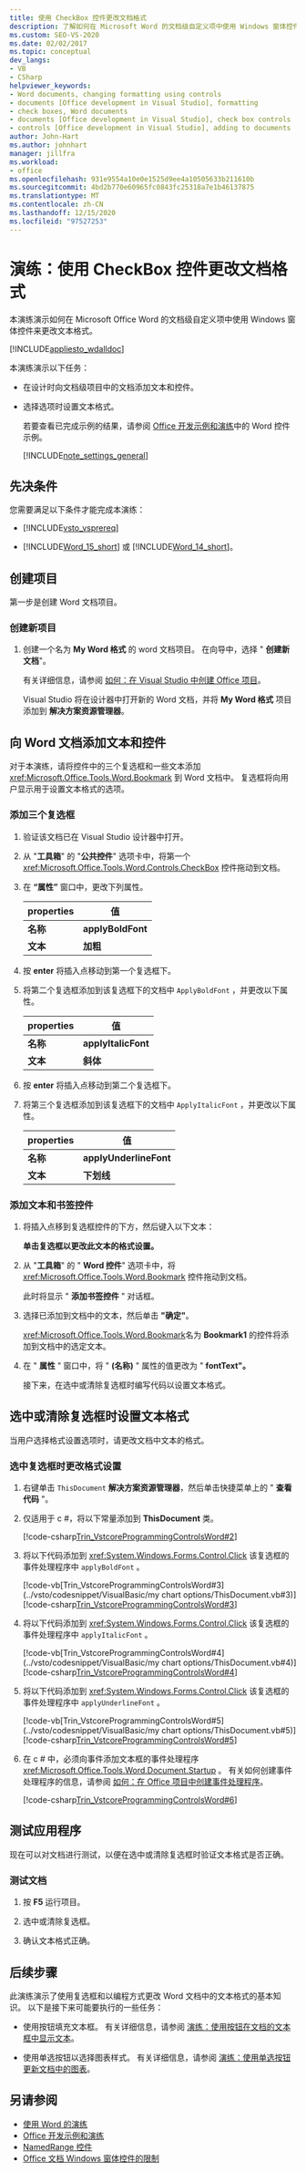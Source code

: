 ```yaml
---
title: 使用 CheckBox 控件更改文档格式
description: 了解如何在 Microsoft Word 的文档级自定义项中使用 Windows 窗体控件来更改文本格式。
ms.custom: SEO-VS-2020
ms.date: 02/02/2017
ms.topic: conceptual
dev_langs:
- VB
- CSharp
helpviewer_keywords:
- Word documents, changing formatting using controls
- documents [Office development in Visual Studio], formatting
- check boxes, Word documents
- documents [Office development in Visual Studio], check box controls
- controls [Office development in Visual Studio], adding to documents
author: John-Hart
ms.author: johnhart
manager: jillfra
ms.workload:
- office
ms.openlocfilehash: 931e9554a10e0e1525d9ee4a10505633b211610b
ms.sourcegitcommit: 4bd2b770e60965fc0843fc25318a7e1b46137875
ms.translationtype: MT
ms.contentlocale: zh-CN
ms.lasthandoff: 12/15/2020
ms.locfileid: "97527253"
---
```

# <a name="walkthrough-change-document-formatting-using-checkbox-controls"></a>演练：使用 CheckBox 控件更改文档格式
  本演练演示如何在 Microsoft Office Word 的文档级自定义项中使用 Windows 窗体控件来更改文本格式。

 [!INCLUDE[appliesto_wdalldoc](../vsto/includes/appliesto-wdalldoc-md.md)]

 本演练演示以下任务：

- 在设计时向文档级项目中的文档添加文本和控件。

- 选择选项时设置文本格式。

  若要查看已完成示例的结果，请参阅 [Office 开发示例和演练](../vsto/office-development-samples-and-walkthroughs.md)中的 Word 控件示例。

  [!INCLUDE[note_settings_general](../sharepoint/includes/note-settings-general-md.md)]

## <a name="prerequisites"></a>先决条件
 您需要满足以下条件才能完成本演练：

- [!INCLUDE[vsto_vsprereq](../vsto/includes/vsto-vsprereq-md.md)]

- [!INCLUDE[Word_15_short](../vsto/includes/word-15-short-md.md)] 或 [!INCLUDE[Word_14_short](../vsto/includes/word-14-short-md.md)]。

## <a name="create-the-project"></a>创建项目
 第一步是创建 Word 文档项目。

### <a name="create-a-new-project"></a>创建新项目

1. 创建一个名为 **My Word 格式** 的 word 文档项目。 在向导中，选择 " **创建新文档**"。

     有关详细信息，请参阅 [如何：在 Visual Studio 中创建 Office 项目](../vsto/how-to-create-office-projects-in-visual-studio.md)。

     Visual Studio 将在设计器中打开新的 Word 文档，并将 **My Word 格式** 项目添加到 **解决方案资源管理器**。

## <a name="add-text-and-controls-to-the-word-document"></a>向 Word 文档添加文本和控件
 对于本演练，请将控件中的三个复选框和一些文本添加 <xref:Microsoft.Office.Tools.Word.Bookmark> 到 Word 文档中。 复选框将向用户显示用于设置文本格式的选项。

### <a name="add-three-check-boxes"></a>添加三个复选框

1. 验证该文档已在 Visual Studio 设计器中打开。

2. 从 "**工具箱**" 的 "**公共控件**" 选项卡中，将第一个 <xref:Microsoft.Office.Tools.Word.Controls.CheckBox> 控件拖动到文档。

3. 在 **“属性”** 窗口中，更改下列属性。

    |properties|值|
    |--------------|-----------|
    |**名称**|**applyBoldFont**|
    |**文本**|**加粗**|

4. 按 **enter** 将插入点移动到第一个复选框下。

5. 将第二个复选框添加到该复选框下的文档中 `ApplyBoldFont` ，并更改以下属性。

    |properties|值|
    |--------------|-----------|
    |**名称**|**applyItalicFont**|
    |**文本**|**斜体**|

6. 按 **enter** 将插入点移动到第二个复选框下。

7. 将第三个复选框添加到该复选框下的文档中 `ApplyItalicFont` ，并更改以下属性。

    |properties|值|
    |--------------|-----------|
    |**名称**|**applyUnderlineFont**|
    |**文本**|**下划线**|

### <a name="add-text-and-a-bookmark-control"></a>添加文本和书签控件

1. 将插入点移到复选框控件的下方，然后键入以下文本：

    **单击复选框以更改此文本的格式设置。**

2. 从 "**工具箱**" 的 " **Word 控件**" 选项卡中，将 <xref:Microsoft.Office.Tools.Word.Bookmark> 控件拖动到文档。

    此时将显示 " **添加书签控件** " 对话框。

3. 选择已添加到文档中的文本，然后单击 **"确定"**。

    <xref:Microsoft.Office.Tools.Word.Bookmark>名为 **Bookmark1** 的控件将添加到文档中的选定文本。

4. 在 " **属性** " 窗口中，将 " **(名称)** " 属性的值更改为 " **fontText"。**

   接下来，在选中或清除复选框时编写代码以设置文本格式。

## <a name="format-the-text-when-a-check-box-is-checked-or-cleared"></a>选中或清除复选框时设置文本格式
 当用户选择格式设置选项时，请更改文档中文本的格式。

### <a name="change-formatting-when-a-check-box-is-selected"></a>选中复选框时更改格式设置

1. 右键单击 `ThisDocument` **解决方案资源管理器**，然后单击快捷菜单上的 " **查看代码** "。

2. 仅适用于 c #，将以下常量添加到 **ThisDocument** 类。

     [!code-csharp[Trin_VstcoreProgrammingControlsWord#2](../vsto/codesnippet/CSharp/Trin_VstcoreProgrammingControlsWordCS/ThisDocument.cs#2)]

3. 将以下代码添加到 <xref:System.Windows.Forms.Control.Click> 该复选框的事件处理程序中 `applyBoldFont` 。

     [!code-vb[Trin_VstcoreProgrammingControlsWord#3](../vsto/codesnippet/VisualBasic/my chart options/ThisDocument.vb#3)]
     [!code-csharp[Trin_VstcoreProgrammingControlsWord#3](../vsto/codesnippet/CSharp/Trin_VstcoreProgrammingControlsWordCS/ThisDocument.cs#3)]

4. 将以下代码添加到 <xref:System.Windows.Forms.Control.Click> 该复选框的事件处理程序中 `applyItalicFont` 。

     [!code-vb[Trin_VstcoreProgrammingControlsWord#4](../vsto/codesnippet/VisualBasic/my chart options/ThisDocument.vb#4)]
     [!code-csharp[Trin_VstcoreProgrammingControlsWord#4](../vsto/codesnippet/CSharp/Trin_VstcoreProgrammingControlsWordCS/ThisDocument.cs#4)]

5. 将以下代码添加到 <xref:System.Windows.Forms.Control.Click> 该复选框的事件处理程序中 `applyUnderlineFont` 。

     [!code-vb[Trin_VstcoreProgrammingControlsWord#5](../vsto/codesnippet/VisualBasic/my chart options/ThisDocument.vb#5)]
     [!code-csharp[Trin_VstcoreProgrammingControlsWord#5](../vsto/codesnippet/CSharp/Trin_VstcoreProgrammingControlsWordCS/ThisDocument.cs#5)]

6. 在 c # 中，必须向事件添加文本框的事件处理程序 <xref:Microsoft.Office.Tools.Word.Document.Startup> 。 有关如何创建事件处理程序的信息，请参阅 [如何：在 Office 项目中创建事件处理程序](../vsto/how-to-create-event-handlers-in-office-projects.md)。

     [!code-csharp[Trin_VstcoreProgrammingControlsWord#6](../vsto/codesnippet/CSharp/Trin_VstcoreProgrammingControlsWordCS/ThisDocument.cs#6)]

## <a name="test-the-application"></a>测试应用程序
 现在可以对文档进行测试，以便在选中或清除复选框时验证文本格式是否正确。

### <a name="test-your-document"></a>测试文档

1. 按 **F5** 运行项目。

2. 选中或清除复选框。

3. 确认文本格式正确。

## <a name="next-steps"></a>后续步骤
 此演练演示了使用复选框和以编程方式更改 Word 文档中的文本格式的基本知识。 以下是接下来可能要执行的一些任务：

- 使用按钮填充文本框。 有关详细信息，请参阅 [演练：使用按钮在文档的文本框中显示文本](../vsto/walkthrough-displaying-text-in-a-text-box-in-a-document-using-a-button.md)。

- 使用单选按钮以选择图表样式。 有关详细信息，请参阅 [演练：使用单选按钮更新文档中的图表](../vsto/walkthrough-updating-a-chart-in-a-document-using-radio-buttons.md)。

## <a name="see-also"></a>另请参阅
- [使用 Word 的演练](../vsto/walkthroughs-using-word.md)
- [Office 开发示例和演练](../vsto/office-development-samples-and-walkthroughs.md)
- [NamedRange 控件](../vsto/namedrange-control.md)
- [Office 文档 Windows 窗体控件的限制](../vsto/limitations-of-windows-forms-controls-on-office-documents.md)

